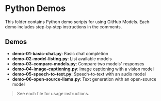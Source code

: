 # Python Demos

This folder contains Python demo scripts for using GitHub Models. Each demo includes step-by-step instructions in the comments.

## Demos
- **demo-01-basic-chat.py**: Basic chat completion
- **demo-02-model-listing.py**: List available models
- **demo-03-compare-models.py**: Compare two models' responses
- **demo-04-image-captioning.py**: Image captioning with a vision model
- **demo-05-speech-to-text.py**: Speech-to-text with an audio model
- **demo-06-open-source-llama.py**: Text generation with an open-source model

> See each file for usage instructions.
